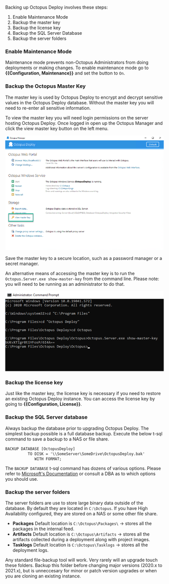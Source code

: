 Backing up Octopus Deploy involves these steps:

1. Enable Maintenance Mode
1. Backup the master key
1. Backup the license key
2. Backup the SQL Server Database
3. Backup the server folders

### Enable Maintenance Mode

Maintenance mode prevents non-Octopus Administrators from doing deployments or making changes.  To enable maintenance mode go to **{{Configuration, Maintenance}}** and set the button to `On`.  

### Backup the Octopus Master Key
The master key is used by Octopus Deploy to encrypt and decrypt sensitive values in the Octopus Deploy database.  Without the master key you will need to re-enter all sensitive information.

To view the master key you will need login permissions on the server hosting Octopus Deploy.  Once logged in open up the Octopus Manager and click the view master key button on the left menu.

![](images/view-master-key.png)

Save the master key to a secure location, such as a password manager or a secret manager.  

An alternative means of accessing the master key is to run the `Octopus.Server.exe show-master-key` from the command line.  Please note: you will need to be running as an administrator to do that.

![](images/master-key-command-prompt.png)

### Backup the license key

Just like the master key, the license key is necessary if you need to restore an existing Octopus Deploy instance.  You can access the license key by going to **{{Configuration, License}}**.  

### Backup the SQL Server database

Always backup the database prior to upgrading Octopus Deploy.  The simplest backup possible is a full database backup.  Execute the below t-sql command to save a backup to a NAS or file share.

```
BACKUP DATABASE [OctopusDeploy]
          TO DISK = '\\SomeServer\SomeDrive\OctopusDeploy.bak'
             WITH FORMAT;
```

The `BACKUP DATABASE` t-sql command has dozens of various options.  Please refer to [Microsoft's Documentation](https://docs.microsoft.com/en-us/sql/relational-databases/backup-restore/create-a-full-database-backup-sql-server?view=sql-server-ver15) or consult a DBA as to which options you should use.  

### Backup the server folders

The server folders are use to store large binary data outside of the database.  By default they are located in `C:\Octopus`.  If you have High Availability configured, they are stored on a NAS or some other file share.

- **Packages** Default location is `C:\Octopus\Packages\` -> stores all the packages in the internal feed.
- **Artifacts** Default location is `C:\Octopus\Artifacts` -> stores all the artifacts collected during a deployment along with project images.  
- **Tasklogs** Default location is `C:\Octopus\Tasklogs` -> stores all the deployment logs.  

Any standard file-backup tool will work.  Very rarely will an upgrade touch these folders.  Backup this folder before changing major versions (2020.x to 2021.x), but is unneccesary for minor or patch version upgrades or when you are cloning an existing instance.